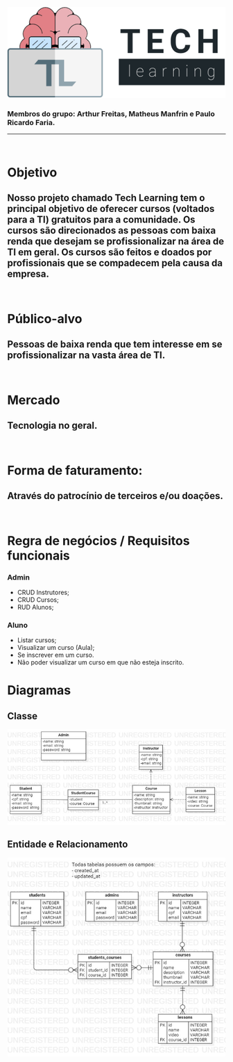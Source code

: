 ![alt](./docs/assets/logo_tipografia.svg)

### Membros do grupo: Arthur Freitas, Matheus Manfrin e Paulo Ricardo Faria.

---

<br/>

# Objetivo

## Nosso projeto chamado Tech Learning tem o principal objetivo de oferecer cursos (voltados para a TI) gratuitos para a comunidade. Os cursos são direcionados as pessoas com baixa renda que desejam se profissionalizar na área de TI em geral. Os cursos são feitos e doados por profissionais que se compadecem pela causa da empresa.

<br/>

# Público-alvo

## Pessoas de baixa renda que tem interesse em se profissionalizar na vasta área de TI.

<br/>

# Mercado

## Tecnologia no geral.

<br/>

# Forma de faturamento:

## Através do patrocínio de terceiros e/ou doações.

<br/>

# Regra de negócios / Requisitos funcionais

### Admin

- CRUD Instrutores;
- CRUD Cursos;
- RUD Alunos;

### Aluno

- Listar cursos;
- Visualizar um curso (Aula);
- Se inscrever em um curso.
- Não poder visualizar um curso em que não esteja inscrito.

# Diagramas

## Classe

![alt](./docs/assets/classes.jpg)

## Entidade e Relacionamento

![alt](./docs/assets/er.jpg)
